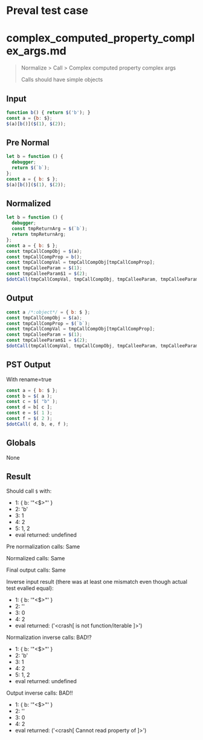 # Preval test case

# complex_computed_property_complex_args.md

> Normalize > Call > Complex computed property complex args
>
> Calls should have simple objects

## Input

`````js filename=intro
function b() { return $('b'); }
const a = {b: $};
$(a)[b()]($(1), $(2));
`````

## Pre Normal


`````js filename=intro
let b = function () {
  debugger;
  return $(`b`);
};
const a = { b: $ };
$(a)[b()]($(1), $(2));
`````

## Normalized


`````js filename=intro
let b = function () {
  debugger;
  const tmpReturnArg = $(`b`);
  return tmpReturnArg;
};
const a = { b: $ };
const tmpCallCompObj = $(a);
const tmpCallCompProp = b();
const tmpCallCompVal = tmpCallCompObj[tmpCallCompProp];
const tmpCalleeParam = $(1);
const tmpCalleeParam$1 = $(2);
$dotCall(tmpCallCompVal, tmpCallCompObj, tmpCalleeParam, tmpCalleeParam$1);
`````

## Output


`````js filename=intro
const a /*:object*/ = { b: $ };
const tmpCallCompObj = $(a);
const tmpCallCompProp = $(`b`);
const tmpCallCompVal = tmpCallCompObj[tmpCallCompProp];
const tmpCalleeParam = $(1);
const tmpCalleeParam$1 = $(2);
$dotCall(tmpCallCompVal, tmpCallCompObj, tmpCalleeParam, tmpCalleeParam$1);
`````

## PST Output

With rename=true

`````js filename=intro
const a = { b: $ };
const b = $( a );
const c = $( "b" );
const d = b[ c ];
const e = $( 1 );
const f = $( 2 );
$dotCall( d, b, e, f );
`````

## Globals

None

## Result

Should call `$` with:
 - 1: { b: '"<$>"' }
 - 2: 'b'
 - 3: 1
 - 4: 2
 - 5: 1, 2
 - eval returned: undefined

Pre normalization calls: Same

Normalized calls: Same

Final output calls: Same

Inverse input result (there was at least one mismatch even though actual test evalled equal):
 - 1: { b: '"<$>"' }
 - 2: ''
 - 3: 0
 - 4: 2
 - eval returned: ('<crash[ <ref> is not function/iterable ]>')

Normalization inverse calls: BAD!?
 - 1: { b: '"<$>"' }
 - 2: 'b'
 - 3: 1
 - 4: 2
 - 5: 1, 2
 - eval returned: undefined

Output inverse calls: BAD!!
 - 1: { b: '"<$>"' }
 - 2: ''
 - 3: 0
 - 4: 2
 - eval returned: ('<crash[ Cannot read property <ref> of <ref2> ]>')
